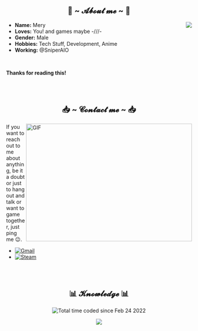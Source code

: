<h2 align="center"> 👤 ~ 𝓐𝓫𝓸𝓾𝓽 𝓶𝓮 ~ 👤 </h2>
<img src="https://24.media.tumblr.com/733c37d38334c7054d2c1aaa98522fe0/tumblr_mw2sijQDIO1skmy2bo1_500.gif" align="right">

- **Name:** Mery
- **Loves:** You! and games maybe -///-
- **Gender:** Male
- **Hobbies:** Tech Stuff, Development, Anime
- **Working:** @SniperAIO

<br/>

<b>Thanks for reading this!</b>

<br/>
<br/>

<h2 align="center"> 📥 ~ 𝓒𝓸𝓷𝓽𝓪𝓬𝓽 𝓶𝓮 ~ 📥 </h2>
<img height="320" width="450" align="right" alt="GIF" src="https://i.pinimg.com/originals/59/0e/26/590e26fc96fbbcaa30438cf5822ed65b.gif">

If you want to reach out to me about anything, be it a doubt or just to hang out and talk or want to game together, just ping me 😉.

- [![Gmail](https://github.com/Xx-Ashutosh-xX/Xx-Ashutosh-xX/blob/master/assets/icons/gmail.png)](mailto:your-email@gmail.com)
- [![Steam](https://github.com/Xx-Ashutosh-xX/Xx-Ashutosh-xX/blob/master/assets/icons/steam.png)](https://steamcommunity.com/profiles/your-steam-profile-link)

<br/>
<br/>

<h2 align="center"> 📊 𝓚𝓷𝓸𝔀𝓵𝓮𝓭𝓰𝓮 📊 </h2>

<p align="center">
  <img src="https://wakatime.com/badge/user/a3a57f00-88f0-42a3-86c5-1f4e2bcde16d.svg" alt="Total time coded since Feb 24 2022" />
</p>

<p align="center">
  <a href="https://github.com/anuraghazra/github-readme-stats">
    <img src="https://github-readme-stats.vercel.app/api?username=MarianoAkaMery&&show_icons=true&theme=radical" />
  </a>
</p>

